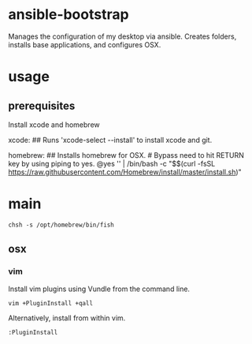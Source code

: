 # ansible-bootstrap

Manages the configuration of my desktop via ansible. Creates folders, installs
base applications, and configures OSX.

# usage

## prerequisites

Install xcode and homebrew

xcode: ## Runs 'xcode-select --install' to install xcode and git.

homebrew: ## Installs homebrew for OSX.
	# Bypass need to hit RETURN key by using piping to yes.
	@yes '' | /bin/bash -c "$$(curl -fsSL https://raw.githubusercontent.com/Homebrew/install/master/install.sh)"

# main


```
chsh -s /opt/homebrew/bin/fish
```


## osx

### vim

Install vim plugins using Vundle from the command line.

```
vim +PluginInstall +qall
```

Alternatively, install from within vim.

```
:PluginInstall
```


